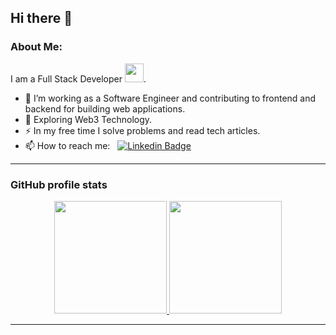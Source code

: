 ## Hi there 👋

### About Me:

I am a Full Stack Developer <img src="https://media.giphy.com/media/WUlplcMpOCEmTGBtBW/giphy.gif" width="30">.

- 🔭 I’m working as a Software Engineer and contributing to frontend and backend for building web applications.
- 🌱 Exploring Web3 Technology.
- ⚡ In my free time I solve problems and read tech articles.
- 📫 How to reach me: &nbsp; [![Linkedin Badge](https://img.shields.io/badge/-Jeetanshu-blue?style=flat&logo=Linkedin&logoColor=white)](https://www.linkedin.com/in/jeetanshu-srivastava-112519190)

---

### GitHub profile stats

<p align="center">
<a href="https://github.com/imadatyatalah">
  <img height="180em" src="https://github-readme-stats-eight-theta.vercel.app/api?username=Jeetanshu&show_icons=true&theme=react"/>
  <img height="180em" src="https://github-readme-stats-eight-theta.vercel.app/api/top-langs/?username=Jeetanshu&layout=compact&langs_count=6&theme=react"/>
</a>
</p>

---
